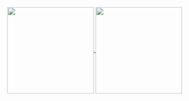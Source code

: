 <a href="https://github.com/ShadowCat117/github-readme-stats">
  <img height=200 align="center" src="https://github-readme-stats.vercel.app/api?username=ShadowCat117" />
</a>
<a href="https://github.com/ShadowCat117/convoychat">
  <img height=200 align="center" src="https://github-readme-stats.vercel.app/api/top-langs?username=ShadowCat117&layout=compact&langs_count=8&card_width=320" />
</a>

